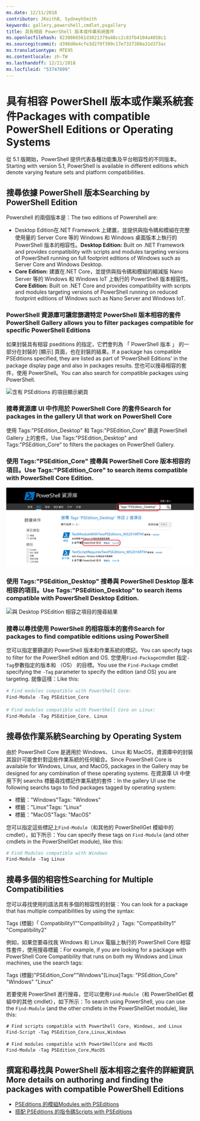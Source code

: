 ```yaml
---
ms.date: 12/11/2018
contributor: JKeithB, SydneyhSmith
keywords: gallery,powershell,cmdlet,psgallery
title: 具有相容 PowerShell 版本或作業系統套件
ms.openlocfilehash: 8230866561d3021379a48cc2c83fb4104a4058c1
ms.sourcegitcommit: d396d0e4cfe3d279f399c17e7337380a31d373ac
ms.translationtype: MTE95
ms.contentlocale: zh-TW
ms.lasthandoff: 12/21/2018
ms.locfileid: "53747699"
---
```

# <a name="packages-with-compatible-powershell-editions-or-operating-systems"></a><span data-ttu-id="b34de-103">具有相容 PowerShell 版本或作業系統套件</span><span class="sxs-lookup"><span data-stu-id="b34de-103">Packages with compatible PowerShell Editions or Operating Systems</span></span>

<span data-ttu-id="b34de-104">從 5.1 版開始，PowerShell 提供代表各種功能集及平台相容性的不同版本。</span><span class="sxs-lookup"><span data-stu-id="b34de-104">Starting with version 5.1, PowerShell is available in different editions which denote varying feature sets and platform compatibilities.</span></span>

## <a name="searching-by-powershell-edition"></a><span data-ttu-id="b34de-105">搜尋依據 PowerShell 版本</span><span class="sxs-lookup"><span data-stu-id="b34de-105">Searching by PowerShell Edition</span></span> 
<span data-ttu-id="b34de-106">Powershell 的兩個版本是：</span><span class="sxs-lookup"><span data-stu-id="b34de-106">The two editions of Powershell are:</span></span>
- <span data-ttu-id="b34de-107">Desktop Edition在.NET Framework 上建置，並提供與指令碼和模組在完整使用量的 Server Core 等的 Windows 和 Windows 桌面版本上執行的 PowerShell 版本的相容性。</span><span class="sxs-lookup"><span data-stu-id="b34de-107">**Desktop Edition:** Built on .NET Framework and provides compatibility with scripts and modules targeting versions of PowerShell running on full footprint editions of Windows such as Server Core and Windows Desktop.</span></span>
- <span data-ttu-id="b34de-108">**Core Edition:** 建置在.NET Core，並提供與指令碼和模組的縮減版 Nano Server 等的 Windows 和 Windows IoT 上執行的 PowerShell 版本相容性。</span><span class="sxs-lookup"><span data-stu-id="b34de-108">**Core Edition:** Built on .NET Core and provides compatibility with scripts and modules targeting versions of PowerShell running on reduced footprint editions of Windows such as Nano Server and Windows IoT.</span></span>

### <a name="powershell-gallery-allows-you-to-filter-packages-compatible-for-specific-powershell-editions"></a><span data-ttu-id="b34de-109">PowerShell 資源庫可讓您篩選特定 PowerShell 版本相容的套件</span><span class="sxs-lookup"><span data-stu-id="b34de-109">PowerShell Gallery allows you to filter packages compatible for specific PowerShell Editions</span></span>

<span data-ttu-id="b34de-110">如果封裝具有相容 pseditions 的指定，它們會列為 「 PowerShell 版本 」 的一部分在封裝的 [顯示] 頁面，也在封裝的結果。</span><span class="sxs-lookup"><span data-stu-id="b34de-110">If a package has compatible PSEditions specified, they are listed as part of 'PowerShell Editions' in the package display page and also in packages results.</span></span>
<span data-ttu-id="b34de-111">您也可以搜尋相容的套件，使用 PowerShell。</span><span class="sxs-lookup"><span data-stu-id="b34de-111">You can also search for compatible packages using PowerShell.</span></span>

![含有 PSEditions 的項目顯示網頁](../../Images/packagedisplaypagewithpseditions.PNG)

### <a name="search-for-packages-in-the-gallery-ui-that-work-on-powershell-core"></a><span data-ttu-id="b34de-113">搜尋資源庫 UI 中作用於 PowerShell Core 的套件</span><span class="sxs-lookup"><span data-stu-id="b34de-113">Search for packages in the gallery UI that work on PowerShell Core</span></span>

<span data-ttu-id="b34de-114">使用 Tags:"PSEdition_Desktop" 和 Tags:"PSEdition_Core" 篩選 PowerShell Gallery 上的套件。</span><span class="sxs-lookup"><span data-stu-id="b34de-114">Use Tags:"PSEdition_Desktop" and Tags:"PSEdition_Core" to filters the packages on PowerShell Gallery.</span></span>

### <a name="use-tagspseditioncore-to-search-items-compatible-with-powershell-core-edition"></a><span data-ttu-id="b34de-115">使用 Tags:"PSEdition_Core" 搜尋與 PowerShell Core 版本相容的項目。</span><span class="sxs-lookup"><span data-stu-id="b34de-115">Use Tags:"PSEdition_Core" to search items compatible with PowerShell Core Edition.</span></span>

![與 Core PSEdition 相容之項目的搜尋結果](../../Images/searchresultswithpseditions.PNG)

### <a name="use-tagspseditiondesktop-to-search-items-compatible-with-powershell-desktop-edition"></a><span data-ttu-id="b34de-117">使用 Tags:"PSEdition_Desktop" 搜尋與 PowerShell Desktop 版本相容的項目。</span><span class="sxs-lookup"><span data-stu-id="b34de-117">Use Tags:"PSEdition_Desktop" to search items compatible with PowerShell Desktop Edition.</span></span>

![與 Desktop PSEdition 相容之項目的搜尋結果](../../Images/searchresultswithpseditionsdesktop.PNG)

### <a name="search-for-packages-to-find-compatible-editions-using-powershell"></a><span data-ttu-id="b34de-119">搜尋以尋找使用 PowerShell 的相容版本的套件</span><span class="sxs-lookup"><span data-stu-id="b34de-119">Search for packages to find compatible editions using PowerShell</span></span>
<span data-ttu-id="b34de-120">您可以指定要篩選的 PowerShell 版本和作業系統的標記。</span><span class="sxs-lookup"><span data-stu-id="b34de-120">You can specify tags to filter for the PowerShell edition and OS.</span></span> <span data-ttu-id="b34de-121">您使用`Find-Package`cmdlet 指定`-Tag`參數指定的版本和 （OS） 的目標。</span><span class="sxs-lookup"><span data-stu-id="b34de-121">You use the `Find-Package` cmdlet specifying the `-Tag` parameter to specify the edition (and OS) you are targeting.</span></span>
<span data-ttu-id="b34de-122">就像這樣：</span><span class="sxs-lookup"><span data-stu-id="b34de-122">Like this:</span></span>

```powershell
# Find modules compatible with PowerShell Core:
Find-Module -Tag PSEdition_Core

# Find modules compatible with PowerShell Core on Linux:
Find-Module -Tag PSEdition_Core, Linux
```

## <a name="searching-by-operating-system"></a><span data-ttu-id="b34de-123">搜尋依作業系統</span><span class="sxs-lookup"><span data-stu-id="b34de-123">Searching by Operating System</span></span> 

<span data-ttu-id="b34de-124">由於 PowerShell Core 是適用於 Windows、 Linux 和 MacOS，資源庫中的封裝其設計可能會針對這些作業系統的任何組合。</span><span class="sxs-lookup"><span data-stu-id="b34de-124">Since PowerShell Core is available for Windows, Linux, and MacOS, packages in the Gallery may be designed for any combination of these operating systems.</span></span> <span data-ttu-id="b34de-125">在資源庫 UI 中使用下列 searchs 標籤尋找標記作業系統的套件：</span><span class="sxs-lookup"><span data-stu-id="b34de-125">In the gallery UI use the following searchs tags to find packages tagged by operating system:</span></span>

- <span data-ttu-id="b34de-126">標籤："Windows"</span><span class="sxs-lookup"><span data-stu-id="b34de-126">Tags: "Windows"</span></span>
- <span data-ttu-id="b34de-127">標籤："Linux"</span><span class="sxs-lookup"><span data-stu-id="b34de-127">Tags: "Linux"</span></span>
- <span data-ttu-id="b34de-128">標籤："MacOS"</span><span class="sxs-lookup"><span data-stu-id="b34de-128">Tags: "MacOS"</span></span> 

<span data-ttu-id="b34de-129">您可以指定這些標記上`Find-Module`（和其他的 PowerShellGet 模組中的 cmdlet），如下所示：</span><span class="sxs-lookup"><span data-stu-id="b34de-129">You can specify these tags on `Find-Module` (and other cmdlets in the PowerShellGet module), like this:</span></span>

```powershell
# Find Modules compatible with Windows
Find-Module -Tag Linux
```

## <a name="searching-for-multiple-compatibilities"></a><span data-ttu-id="b34de-130">搜尋多個的相容性</span><span class="sxs-lookup"><span data-stu-id="b34de-130">Searching for Multiple Compatibilities</span></span>

<span data-ttu-id="b34de-131">您可以尋找使用的語法具有多個的相容性的封裝：</span><span class="sxs-lookup"><span data-stu-id="b34de-131">You can look for a package that has multiple compatibilities by using the syntax:</span></span> 

<span data-ttu-id="b34de-132">Tags (標籤)「 Compatibility1""Compatibility2 」</span><span class="sxs-lookup"><span data-stu-id="b34de-132">Tags: "Compatibility1" "Compatibility2"</span></span> 

<span data-ttu-id="b34de-133">例如，如果您要尋找我 Windows 和 Linux 電腦上執行的 PowerShell Core 相容性套件，使用搜尋標籤：</span><span class="sxs-lookup"><span data-stu-id="b34de-133">For example, if you are looking for a package with PowerShell Core Compatibility that runs on both my Windows and Linux machines, use the search tags:</span></span>

<span data-ttu-id="b34de-134">Tags (標籤)"PSEdition_Core""Windows"[Linux]</span><span class="sxs-lookup"><span data-stu-id="b34de-134">Tags: "PSEdition_Core" "Windows" "Linux"</span></span> 

<span data-ttu-id="b34de-135">若要使用 PowerShell 進行搜尋，您可以使用`Find-Module`（和 PowerShellGet 模組中的其他 cmdlet），如下所示：</span><span class="sxs-lookup"><span data-stu-id="b34de-135">To search using PowerShell, you can use the `Find-Module` (and the other cmdlets in the PowerShellGet module), like this:</span></span>

```powewrshell
# Find scripts compatible with PowerShell Core, Windows, and Linux
Find-Script -Tag PSEdition_Core,Linux,Windows

# Find modules compatible with PowerSHellCore and MacOS
Find-Module -Tag PSEdition_Core,MacOS
```

## <a name="more-details-on-authoring-and-finding-the-packages-with-compatible-powershell-editions"></a><span data-ttu-id="b34de-136">撰寫和尋找與 PowerShell 版本相容之套件的詳細資訊</span><span class="sxs-lookup"><span data-stu-id="b34de-136">More details on authoring and finding the packages with compatible PowerShell Editions</span></span>

- [<span data-ttu-id="b34de-137">PSEditions 的模組</span><span class="sxs-lookup"><span data-stu-id="b34de-137">Modules with PSEditions</span></span>](../../concepts/module-psedition-support.md)
- [<span data-ttu-id="b34de-138">搭配 PSEditions 的指令碼</span><span class="sxs-lookup"><span data-stu-id="b34de-138">Scripts with PSEditions</span></span>](../../concepts/script-psedition-support.md)
